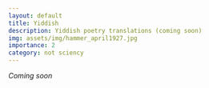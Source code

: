 ```yaml
---
layout: default
title: Yiddish
description: Yiddish poetry translations (coming soon)
img: assets/img/hammer_april1927.jpg
importance: 2
category: not sciency
---
```


*Coming soon*